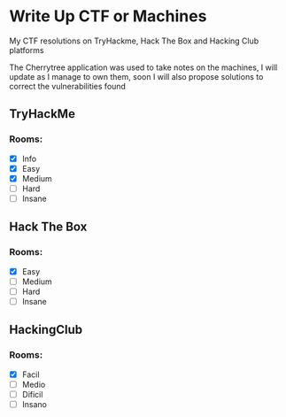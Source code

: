 # Write Up CTF or Machines
My CTF resolutions on TryHackme, Hack The Box and Hacking Club platforms
<p> 
The Cherrytree application was used to take notes on the machines, I will update as I manage to own them, soon I will also propose solutions to 
correct the vulnerabilities found
</p>

## TryHackMe
### Rooms:
- [x] Info
- [x] Easy
- [x] Medium
- [ ] Hard
- [ ] Insane

## Hack The Box
### Rooms:
- [x] Easy
- [ ] Medium
- [ ] Hard
- [ ] Insane

## HackingClub
### Rooms:
- [x] Facil
- [ ] Medio
- [ ] Dificil
- [ ] Insano
